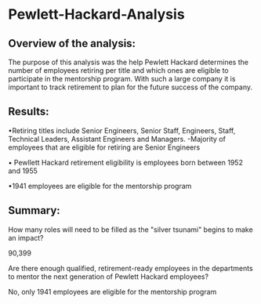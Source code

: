 # Pewlett-Hackard-Analysis

## Overview of the analysis: 
The purpose of this analysis was the help Pewlett Hackard determines the number of employees retiring per title and which ones are eligible to participate in the mentorship program. With such a large company it is important to track retirement to plan for the future success of the company.

## Results:
•Retiring titles include Senior Engineers, Senior Staff, Engineers, Staff, Technical Leaders, Assistant Engineers and Managers.
-Majority of employees that are eligible for retiring are Senior Engineers

• Pewllett Hackard retirement eligibility is employees born between 1952 and 1955

•1941 employees are eligible for the mentorship program

## Summary:
How many roles will need to be filled as the "silver tsunami" begins to make an impact?

90,399

Are there enough qualified, retirement-ready employees in the departments to mentor the next generation of Pewlett Hackard employees?

No, only 1941 employees are eligible for the mentorship program
